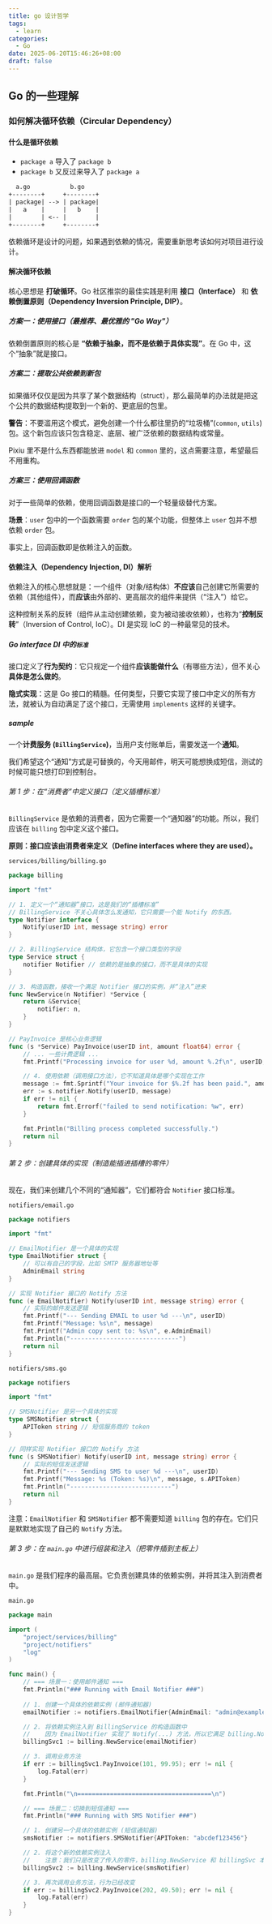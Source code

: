 ```yaml
---
title: go 设计哲学
tags:
  - learn
categories:
  - Go
date: 2025-06-20T15:46:26+08:00
draft: false
---
```

## Go 的一些理解

### 如何解决循环依赖（Circular Dependency）

#### 什么是循环依赖

- `package a` 导入了 `package b`
- `package b` 又反过来导入了 `package a`

```txt
  a.go           b.go
+--------+     +--------+
| package| --> | package|
|   a    |     |   b    |
|        | <-- |        |
+--------+     +--------+
```

依赖循环是设计的问题，如果遇到依赖的情况，需要重新思考该如何对项目进行设计。

#### 解决循环依赖

核心思想是 **打破循环**。Go 社区推崇的最佳实践是利用 **接口（Interface）** 和 **依赖倒置原则（Dependency Inversion Principle, DIP）**。

##### 方案一：使用接口（最推荐、最优雅的 "Go Way"）

依赖倒置原则的核心是 **“依赖于抽象，而不是依赖于具体实现”**。在 Go 中，这个“抽象”就是接口。

##### 方案二：提取公共依赖到新包

如果循环仅仅是因为共享了某个数据结构（struct），那么最简单的办法就是把这个公共的数据结构提取到一个新的、更底层的包里。

**警告**：不要滥用这个模式，避免创建一个什么都往里扔的“垃圾桶”(`common`, `utils`)包。这个新包应该只包含稳定、底层、被广泛依赖的数据结构或常量。

Pixiu 里不是什么东西都能放进 `model` 和 `common` 里的，这点需要注意，希望最后不用重构。

##### 方案三：使用回调函数

对于一些简单的依赖，使用回调函数是接口的一个轻量级替代方案。

**场景**：`user` 包中的一个函数需要 `order` 包的某个功能，但整体上 `user` 包并不想依赖 `order` 包。

事实上，回调函数即是依赖注入的函数。

#### 依赖注入（Dependency Injection, DI）解析

依赖注入的核心思想就是：一个组件（对象/结构体）**不应该**自己创建它所需要的依赖（其他组件），而**应该**由外部的、更高层次的组件来提供（“注入”）给它。

这种控制关系的反转（组件从主动创建依赖，变为被动接收依赖），也称为“**控制反转**”（Inversion of Control, IoC）。DI 是实现 IoC 的一种最常见的技术。

##### Go interface DI 中的`标准`

接口定义了**行为契约**：它只规定一个组件**应该能做什么**（有哪些方法），但不关心**具体是怎么做的**。

**隐式实现**：这是 Go 接口的精髓。任何类型，只要它实现了接口中定义的所有方法，就被认为自动满足了这个接口，无需使用 `implements` 这样的关键字。

##### sample

一个**计费服务 (`BillingService`)**，当用户支付账单后，需要发送一个**通知**。

我们希望这个“通知”方式是可替换的，今天用邮件，明天可能想换成短信，测试的时候可能只想打印到控制台。

###### 第 1 步：在“消费者”中定义接口（定义插槽标准）

`BillingService` 是依赖的消费者，因为它需要一个“通知器”的功能。所以，我们应该在 `billing` 包中定义这个接口。

**原则：接口应该由消费者来定义（Define interfaces where they are used）。**

`services/billing/billing.go`


```go
package billing

import "fmt"

// 1. 定义一个“通知器”接口，这是我们的“插槽标准”
// BillingService 不关心具体怎么发通知，它只需要一个能 Notify 的东西。
type Notifier interface {
	Notify(userID int, message string) error
}

// 2. BillingService 结构体，它包含一个接口类型的字段
type Service struct {
	notifier Notifier // 依赖的是抽象的接口，而不是具体的实现
}

// 3. 构造函数，接收一个满足 Notifier 接口的实例，并“注入”进来
func NewService(n Notifier) *Service {
	return &Service{
		notifier: n,
	}
}

// PayInvoice 是核心业务逻辑
func (s *Service) PayInvoice(userID int, amount float64) error {
	// ... 一些计费逻辑 ...
	fmt.Printf("Processing invoice for user %d, amount %.2f\n", userID, amount)

	// 4. 使用依赖（调用接口方法），它不知道具体是哪个实现在工作
	message := fmt.Sprintf("Your invoice for $%.2f has been paid.", amount)
	err := s.notifier.Notify(userID, message)
	if err != nil {
		return fmt.Errorf("failed to send notification: %w", err)
	}

	fmt.Println("Billing process completed successfully.")
	return nil
}
```

###### 第 2 步：创建具体的实现（制造能插进插槽的零件）

现在，我们来创建几个不同的“通知器”，它们都符合 `Notifier` 接口标准。

`notifiers/email.go`

```go
package notifiers

import "fmt"

// EmailNotifier 是一个具体的实现
type EmailNotifier struct {
	// 可以有自己的字段，比如 SMTP 服务器地址等
	AdminEmail string
}

// 实现 Notifier 接口的 Notify 方法
func (e EmailNotifier) Notify(userID int, message string) error {
	// 实际的邮件发送逻辑
	fmt.Printf("--- Sending EMAIL to user %d ---\n", userID)
	fmt.Printf("Message: %s\n", message)
	fmt.Printf("Admin copy sent to: %s\n", e.AdminEmail)
	fmt.Println("------------------------------")
	return nil
}
```

`notifiers/sms.go`

```go
package notifiers

import "fmt"

// SMSNotifier 是另一个具体的实现
type SMSNotifier struct {
	APIToken string // 短信服务商的 token
}

// 同样实现 Notifier 接口的 Notify 方法
func (s SMSNotifier) Notify(userID int, message string) error {
	// 实际的短信发送逻辑
	fmt.Printf("--- Sending SMS to user %d ---\n", userID)
	fmt.Printf("Message: %s (Token: %s)\n", message, s.APIToken)
	fmt.Println("----------------------------")
	return nil
}
```

注意：`EmailNotifier` 和 `SMSNotifier` 都不需要知道 `billing` 包的存在。它们只是默默地实现了自己的 `Notify` 方法。

###### 第 3 步：在 `main.go` 中进行组装和注入（把零件插到主板上）

`main.go` 是我们程序的最高层。它负责创建具体的依赖实例，并将其注入到消费者中。

`main.go`

```go
package main

import (
	"project/services/billing"
	"project/notifiers"
	"log"
)

func main() {
	// === 场景一：使用邮件通知 ===
	fmt.Println("### Running with Email Notifier ###")
	
	// 1. 创建一个具体的依赖实例 (邮件通知器)
	emailNotifier := notifiers.EmailNotifier{AdminEmail: "admin@example.com"}

	// 2. 将依赖实例注入到 BillingService 的构造函数中
	//    因为 EmailNotifier 实现了 Notify(...) 方法，所以它满足 billing.Notifier 接口，可以被传入
	billingSvc1 := billing.NewService(emailNotifier)

	// 3. 调用业务方法
	if err := billingSvc1.PayInvoice(101, 99.95); err != nil {
		log.Fatal(err)
	}

	fmt.Println("\n=====================================\n")

	// === 场景二：切换到短信通知 ===
	fmt.Println("### Running with SMS Notifier ###")

	// 1. 创建另一个具体的依赖实例 (短信通知器)
	smsNotifier := notifiers.SMSNotifier{APIToken: "abcdef123456"}

	// 2. 将这个新的依赖实例注入
	//    注意：我们只是改变了传入的零件，billing.NewService 和 billingSvc 本身的代码完全不用动！
	billingSvc2 := billing.NewService(smsNotifier)

	// 3. 再次调用业务方法，行为已经改变
	if err := billingSvc2.PayInvoice(202, 49.50); err != nil {
		log.Fatal(err)
	}
}
```
